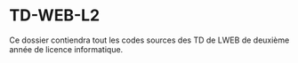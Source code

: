 # TD-WEB-L2

Ce dossier contiendra tout les codes sources des TD de LWEB de deuxième année de licence informatique.
